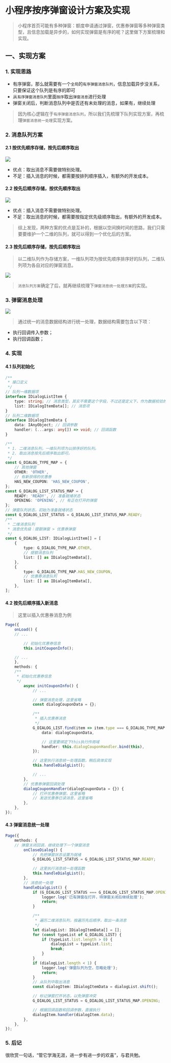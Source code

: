 # 小程序按序弹窗设计方案及实现

> 小程序首页可能有多种弹窗：额度申请通过弹窗，优惠券弹窗等多种弹窗类型，且信息加载是异步的，如何实现弹窗是有序的呢？这里做下方案梳理和实现。

## 一、实现方案

### 1. 实现思路

- 有序弹窗，那么就需要有一个`全局`的`有序弹窗消息队列`，信息加载异步没关系，只要保证这个队列是有序的即可
- 从`有序弹窗消息队列`里面`按序`取出`弹窗消息`进行处理
- 弹窗关闭后，判断消息队列中是否还有未处理的消息，如果有，继续处理

> 因为核心逻辑在于`有序弹窗消息队列`，所以我们先梳理下队列实现方案，再梳理`弹窗消息统一处理`实现方案。

### 2. 消息队列方案

#### 2.1 按优先顺序存储，按先后顺序取出

![](./images/001_按指定顺序存储，按先后顺序取出.png)

- 优点：取出消息不需要做特别处理。
- 不足：插入消息的时候，都需要按排列顺序插入，有额外的开发成本。

#### 2.2 按先后顺序存储，按优先顺序取出

![](./images/002_按先后顺序存储，按指定顺序取出.png)

- 优点：插入消息不需要做特别处理。
- 不足：取出消息的时候，都需要按指定优先级顺序取出，有额外的开发成本。

> 综上发现，两种方案的优点是互补的，根据以空间换时间的思路，我们只需要要维护一个二维的队列，就可以得到一个优化后的方案。

#### 2.3 按先后顺序存储，按先后顺序取出

> 以二维队列作为存储方案，一维队列项为按优先顺序排序好的队列，二维队列项为各自对应的弹窗消息。

![](./images/003_按先后顺序存储，按先后顺序取出.png)

> `消息队列方案`确定了后，就再继续梳理下`弹窗消息统一处理方案`的实现。

### 3. 弹窗消息处理

![](./images/004_弹窗消息统一处理.png)

> 通过统一的消息数据结构进行统一处理，数据结构需要包含以下项：

- 执行回调传入参数；
- 执行回调函数；

### 4. 实现

#### 4.1 队列初始化

```typescript
/**
 * 接口定义
 */
// 队列一维数据项
interface IDialogListItem {
    type: string; // 消息类型，其实不需要这个字段，不过还是定义下，作为数据校验的依据；
    list: IDialogItemData[]; // 消息项
}
// 队列二维数据项
interface IDialogItemData {
    data: IAnyObject; // 回调参数
    handler: (...args: any[]) => void; // 回调函数
}

/**
 * 1. 二维消息队列，一维队列项为以排序好的队列。
 * 2. 取出消息按先后顺序取出即可。
 */
const G_DIALOG_TYPE_MAP = {
    // 其他弹窗
    OTHER: 'OTHER',
    // 有新获得的优惠券
    HAS_NEW_COUPON: 'HAS_NEW_COUPON',
};
const G_DIALOG_LIST_STATUS_MAP = {
    READY: 'READY', // 准备就绪状态
    OPENING: 'OPENING', // 有正在打开的弹窗
};
// 弹窗队列状态，初始为准备就绪状态
const G_DIALOG_LIST_STATUS = G_DIALOG_LIST_STATUS_MAP.READY;
/**
 * 二维消息队列
 * 消息优先级：提额弹窗 > 优惠券弹窗
 */
const G_DIALOG_LIST: IDialogListItem[] = [
    {
        type: G_DIALOG_TYPE_MAP.OTHER,
        // 提额消息队列
        list: [] as IDialogItemData[],
    },
    {
        type: G_DIALOG_TYPE_MAP.HAS_NEW_COUPON,
        // 优惠券消息队列
        list: [] as IDialogItemData[],
    },
];
```

#### 4.2 按先后顺序插入新消息

> 这里以插入优惠券消息为例

```typescript
Page({
    onLoad() {
    // ...

        // 初始化优惠券信息
        this.initCouponInfo();

    // ...
    },
    methods: {
    /**
     * 初始化优惠券信息
     */
        async initCouponInfo() {
            // ...

            // 弹窗消息处理，这里省略
            const dialogCouponData = {};

            /**
             * 插入优惠券消息
             */
            G_DIALOG_LIST.find(item => item.type === G_DIALOG_TYPE_MAP.HAS_NEW_COUPON).list.push({
                data: dialogCouponData,

                // 这里要绑定下this执行作用域
                handler: this.dialogCouponHandler.bind(this),
            });

            // 这里执行消息统一处理函数，稍后具体实现
            this.handleDialgList();

            // ...
        },
        // 优惠券弹窗回调处理
        dialogCouponHandler(dialogCouponData = {}) {
            // 打开优惠券弹窗，这里省略
            // 发送优惠券已读消息，这里省略
        },
    },
});
```

#### 4.3 弹窗消息统一处理

```typescript
Page({
    methods: {
    // 弹窗关闭回调，继续处理下一个弹窗消息
        onCloseDialog() {
            // 先把弹窗状态设置为就绪
            G_DIALOG_LIST_STATUS = G_DIALOG_LIST_STATUS_MAP.READY;

            // 这里执行消息统一处理函数
            this.handleDialgList();
        },
        // 消息统一处理
        handleDialgList() {
            if (G_DIALOG_LIST_STATUS === G_DIALOG_LIST_STATUS_MAP.OPENING) {
                logger.log('已有弹窗在打开，待弹窗关闭后继续处理');
                return;
            }

            /**
             * 遍历二维消息队列，按遍历先后顺序，取出一条消息
             */
            let dialogList: IDialogItemData[] = [];
            for (const typeList of G_DIALOG_LIST) {
                if (typeList.list.length > 0) {
                    dialogList = typeList.list;
                    break;
                }
            }
            if (dialogList.length < 1) {
                logger.log('弹窗队列为空，忽略处理');
                return;
            }
            // 从队列中取出消息
            const dialogItem: IDialogItemData = dialogList.shift();

            // 标记弹窗打开状态，以免弹窗冲突
            G_DIALOG_LIST_STATUS = G_DIALOG_LIST_STATUS_MAP.OPENING;

            // 根据回调函数和回调参数，直接执行
            dialogItem.handler(dialogItem.data);
        },
    },
});
```

### 5. 后记

很欣赏一句话，“管它学海无涯，进一步有进一步的欢喜”，与君共勉。
